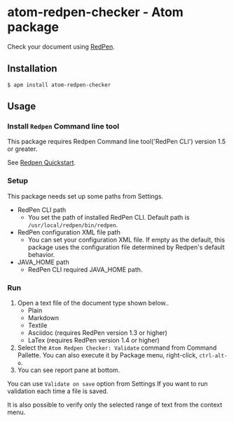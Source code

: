 # atom-redpen-checker - Atom package

Check your document using [RedPen](http://redpen.cc/).

## Installation

````
$ apm install atom-redpen-checker
````

## Usage

### Install `Redpen` Command line tool

This package requires Redpen Command line tool('RedPen CLI') version 1.5 or greater.

See [Redpen Quickstart](http://redpen.cc/docs/latest/index.html#quickstart).

### Setup

This package needs set up some paths from Settings.

- RedPen CLI path
    - You set the path of installed RedPen CLI.
    Default path is `/usr/local/redpen/bin/redpen`.
- RedPen configuration XML file path
    - You can set your configuration XML file.
    If empty as the default, this package uses the configuration file determined by Redpen's default behavior.
- JAVA_HOME path
    - RedPen CLI required JAVA_HOME path.

### Run

1. Open a text file of the document type shown below..
    - Plain
    - Markdown
    - Textile
    - Asciidoc (requires RedPen version 1.3 or higher)
    - LaTex (requires RedPen version 1.4 or higher)
2. Select the `Atom Redpen Checker: Validate` command from Command Pallette.
You can also execute it by Package menu, right-click, `ctrl-alt-o`.
3. You can see report pane at bottom.

You can use `Validate on save` option from Settings If you want to run validation each time a file is saved.

It is also possible to verify only the selected range of text from the context menu.

